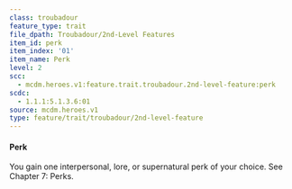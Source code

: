 ```yaml
---
class: troubadour
feature_type: trait
file_dpath: Troubadour/2nd-Level Features
item_id: perk
item_index: '01'
item_name: Perk
level: 2
scc:
  - mcdm.heroes.v1:feature.trait.troubadour.2nd-level-feature:perk
scdc:
  - 1.1.1:5.1.3.6:01
source: mcdm.heroes.v1
type: feature/trait/troubadour/2nd-level-feature
---
```


#### Perk

You gain one interpersonal, lore, or supernatural perk of your choice. See Chapter 7: Perks.
